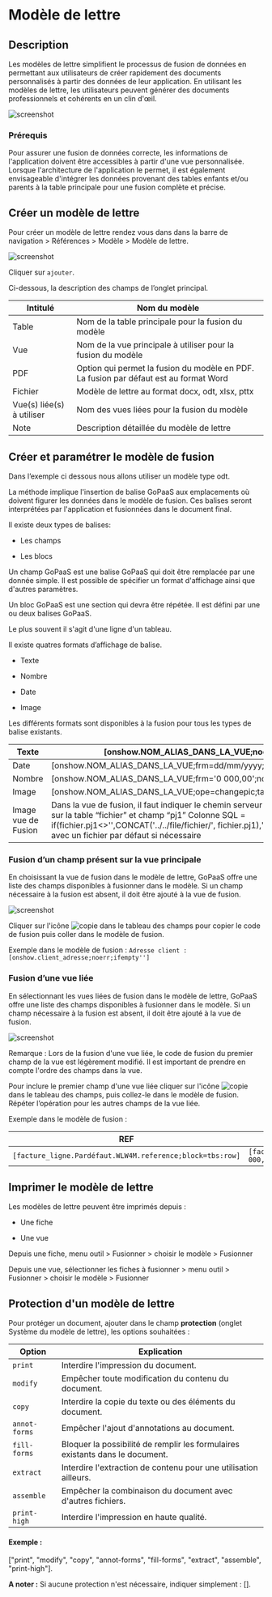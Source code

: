 

# Modèle de lettre

## Description

Les modèles de lettre simplifient le processus de fusion de données en permettant aux utilisateurs de créer rapidement des documents personnalisés à partir des données de leur application. En utilisant les modèles de lettre, les utilisateurs peuvent générer des documents professionnels et cohérents en un clin d'œil.

![screenshot](images/exemple.png)


### Prérequis

Pour assurer une fusion de données correcte, les informations de l'application doivent être accessibles à partir d'une vue personnalisée. Lorsque l'architecture de l'application le permet, il est également envisageable d'intégrer les données provenant des tables enfants et/ou parents à la table principale pour une fusion complète et précise.


## Créer un modèle de lettre

Pour créer un modèle de lettre rendez vous dans dans la barre de navigation > Références > Modèle > Modèle de lettre.

![screenshot](images/menuModelLetter.png)

Cliquer sur `ajouter`.

Ci-dessous, la description des champs de l’onglet principal.


| Intitulé              | Nom du modèle                                                     |
|-----------------------|-------------------------------------------------------------------|
| Table                 | Nom de la table principale pour la fusion du modèle               |
| Vue                   | Nom de la vue principale à utiliser pour la fusion du modèle      |
| PDF                   | Option qui permet la fusion du modèle en PDF. La fusion par défaut est au format Word |
| Fichier               | Modèle de lettre au format docx, odt, xlsx, pttx                 |
| Vue(s) liée(s) à utiliser | Nom des vues liées pour la fusion du modèle                   |
| Note                  | Description détaillée du modèle de lettre                         |


## Créer et paramétrer le modèle de fusion

Dans l’exemple ci dessous nous allons utiliser un modèle type odt.

La méthode implique l'insertion de balise GoPaaS aux emplacements où doivent figurer les données dans le modèle de fusion. Ces balises seront interprétées par l'application et fusionnées dans le document final.

Il existe deux types de balises: 

* Les champs

* Les blocs

Un champ GoPaaS est une balise GoPaaS qui doit être remplacée par une donnée simple. Il est possible de spécifier un format d'affichage ainsi que d'autres paramètres.

Un bloc GoPaaS est une section qui devra être répétée. Il est défini par une ou deux balises GoPaaS.

Le plus souvent il s'agit d'une ligne d'un tableau.

Il existe quatres formats d’affichage de balise.


* Texte

* Nombre

* Date

* Image

Les différents formats sont disponibles à la fusion pour tous les types de balise existants.


| Texte              | [onshow.NOM_ALIAS_DANS_LA_VUE;noerr;ifempty'']      |
|--------------------|------------------------------------------------------|
| Date               | [onshow.NOM_ALIAS_DANS_LA_VUE;frm=dd/mm/yyyy;noerr;ifempty''] |
| Nombre             | [onshow.NOM_ALIAS_DANS_LA_VUE;frm='0 000,00';noerr;ifempty] |
| Image              | [onshow.NOM_ALIAS_DANS_LA_VUE;ope=changepic;tagpos=inside;adjust;unique] |
| Image vue de Fusion| Dans la vue de fusion, il faut indiquer le chemin serveur vers le fichier : Exemple sur la table “fichier” et champ “pj1” Colonne SQL = if(fichier.pj1<>'',CONCAT('../../file/fichier/', fichier.pj1),'')  On peut remplir le else avec un fichier par défaut si nécessaire |




### Fusion d’un champ présent sur la vue principale

En choisissant la vue de fusion dans le modèle de lettre, GoPaaS offre une liste des champs disponibles à fusionner dans le modèle. Si un champ nécessaire à la fusion est absent, il doit être ajouté à la vue de fusion.

![screenshot](images/viewMergeField.png)

Cliquer sur l'icône ![copie](../asset/copybtn.png) dans le tableau des champs pour copier le code de fusion puis coller dans le modèle de fusion.

Exemple dans le modèle de fusion : 
`Adresse client : [onshow.client_adresse;noerr;ifempty'']`


### Fusion d’une vue liée

En sélectionnant  les vues liées de fusion dans le modèle de lettre, GoPaaS offre une liste des champs disponibles à fusionner dans le modèle. Si un champ nécessaire à la fusion est absent, il doit être ajouté à la vue de fusion.

![screenshot](images/linkviewMerge.png)

Remarque : Lors de la fusion d'une vue liée, le code de fusion du premier champ de la vue est légèrement modifié. Il est important de prendre en compte l'ordre des champs dans la vue.

Pour inclure le premier champ d'une vue liée cliquer sur l'icône ![copie](../asset/copybtn.png)  dans le tableau des champs, puis collez-le dans le modèle de fusion. Répéter l’opération pour les autres champs de la vue liée.

Exemple dans le modèle de fusion :

| REF | Montant HT | Remise |
|---|---|---|
| `[facture_ligne.Pardéfaut.WLW4M.reference;block=tbs:row]` | `[facture_ligne.Pardéfaut.WLW4M.facture_ligne_montant_ht;frm='0 000,00']` | `[facture_ligne.Pardéfaut.WLW4M.remise_0;frm='0 000,00']` |

## Imprimer le modèle de lettre

Les modèles de lettre peuvent être imprimés depuis :

* Une fiche

* Une vue

Depuis une fiche, menu outil > Fusionner > choisir le modèle > Fusionner

Depuis une vue, sélectionner les fiches à fusionner > menu outil > Fusionner > choisir le modèle > Fusionner

## Protection d'un modèle de lettre

Pour protéger un document, ajouter dans le champ **protection** (onglet Système du modèle de lettre), les options souhaitées : 

| Option         | Explication                                                                  |
|----------------|------------------------------------------------------------------------------|
| `print`        | Interdire l'impression du document.                                          |
| `modify`       | Empêcher toute modification du contenu du document.                          |
| `copy`         | Interdire la copie du texte ou des éléments du document.                     |
| `annot-forms`  | Empêcher l'ajout d'annotations au document.                                  |
| `fill-forms`   | Bloquer la possibilité de remplir les formulaires existants dans le document.|
| `extract`      | Interdire l'extraction de contenu pour une utilisation ailleurs.             |
| `assemble`     | Empêcher la combinaison du document avec d'autres fichiers.                  |
| `print-high`   | Interdire l'impression en haute qualité.                                     |

#### Exemple : 
["print", "modify", "copy", "annot-forms", "fill-forms", "extract", "assemble", "print-high"]. 

**A noter :** Si aucune protection n'est nécessaire, indiquer simplement : [].